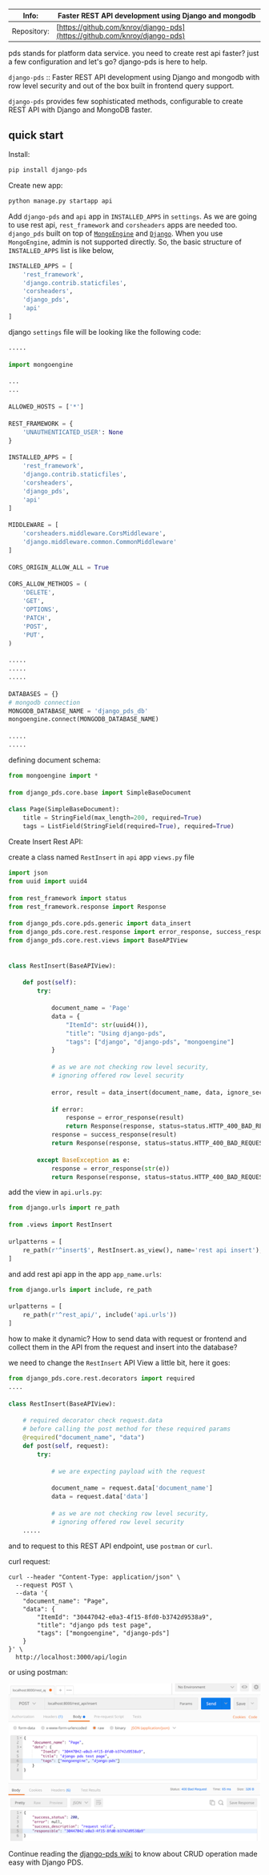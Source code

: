 |Info:|Faster REST API development using Django and mongodb|
|---|---|
|Repository:|[https://github.com/knroy/django-pds](https://github.com/knroy/django-pds)|

pds stands for platform data service. you need to create rest api faster? just a few configuration and let's go? django-pds is here to help.

`django-pds` :: Faster REST API development using Django and mongodb with row level security and out of the box built in frontend query support.

`django-pds` provides few sophisticated methods, configurable to create REST API with Django and MongoDB faster.

## quick start

Install:

```python
pip install django-pds
```

Create new app:

```python
python manage.py startapp api
```

Add `django-pds` and `api` app in `INSTALLED_APPS` in `settings`. As we are going to use rest api, `rest_framework` and `corsheaders` apps are needed too. `django_pds` built on top of [`MongoEngine`](https://github.com/MongoEngine/mongoengine) and [`Django`](https://www.djangoproject.com/). When you use `MongoEngine`, admin is not supported directly. So, the basic structure of `INSTALLED_APPS` list is like below,

```python
INSTALLED_APPS = [
    'rest_framework',
    'django.contrib.staticfiles',
    'corsheaders',
    'django_pds',
    'api'
]
```


django `settings` file will be looking like the following code:

```python
.....

import mongoengine

...
...

ALLOWED_HOSTS = ['*']

REST_FRAMEWORK = {
    'UNAUTHENTICATED_USER': None
}

INSTALLED_APPS = [
    'rest_framework',
    'django.contrib.staticfiles',
    'corsheaders',
    'django_pds',
    'api'
]

MIDDLEWARE = [
    'corsheaders.middleware.CorsMiddleware',
    'django.middleware.common.CommonMiddleware'
]

CORS_ORIGIN_ALLOW_ALL = True

CORS_ALLOW_METHODS = (
    'DELETE',
    'GET',
    'OPTIONS',
    'PATCH',
    'POST',
    'PUT',
)

.....
.....
.....

DATABASES = {}
# mongodb connection
MONGODB_DATABASE_NAME = 'django_pds_db'
mongoengine.connect(MONGODB_DATABASE_NAME)

.....
.....
```

defining document schema:

```python
from mongoengine import *

from django_pds.core.base import SimpleBaseDocument

class Page(SimpleBaseDocument):
    title = StringField(max_length=200, required=True)
    tags = ListField(StringField(required=True), required=True)
```

Create Insert Rest API:

create a class named `RestInsert` in `api` app `views.py` file

```python
import json
from uuid import uuid4

from rest_framework import status
from rest_framework.response import Response

from django_pds.core.pds.generic import data_insert
from django_pds.core.rest.response import error_response, success_response
from django_pds.core.rest.views import BaseAPIView


class RestInsert(BaseAPIView):

    def post(self):
        try:
            
            document_name = 'Page'
            data = {
                "ItemId": str(uuid4()),
                "title": "Using django-pds",
                "tags": ["django", "django-pds", "mongoengine"]
            }
            
            # as we are not checking row level security,
            # ignoring offered row level security
            
            error, result = data_insert(document_name, data, ignore_security=True)
            
            if error:
                response = error_response(result)
                return Response(response, status=status.HTTP_400_BAD_REQUEST)
            response = success_response(result)
            return Response(response, status=status.HTTP_400_BAD_REQUEST)
            
        except BaseException as e:
            response = error_response(str(e))
            return Response(response, status=status.HTTP_400_BAD_REQUEST)
```

add the view in `api.urls.py`:

```python
from django.urls import re_path

from .views import RestInsert

urlpatterns = [
    re_path(r'^insert$', RestInsert.as_view(), name='rest api insert'),
]
```

and add rest api app in the app `app_name.urls`:

```python
from django.urls import include, re_path

urlpatterns = [
    re_path(r'^rest_api/', include('api.urls'))
]
```

how to make it dynamic? How to send data with request or frontend and collect them in the API from the request and insert into the database?

we need to change the `RestInsert` API View a little bit, here it goes:

```python
from django_pds.core.rest.decorators import required
....

class RestInsert(BaseAPIView):

    # required decorator check request.data 
    # before calling the post method for these required params
    @required("document_name", "data")
    def post(self, request):
        try:
            
            # we are expecting payload with the request
            
            document_name = request.data['document_name']
            data = request.data['data']
            
            # as we are not checking row level security,
            # ignoring offered row level security
    .....
```

and to request to this REST API endpoint, use `postman` or `curl`.

curl request:

```
curl --header "Content-Type: application/json" \
  --request POST \
  --data '{
	"document_name": "Page",
	"data": {
		"ItemId": "30447042-e0a3-4f15-8fd0-b3742d9538a9", 
		"title": "django pds test page", 
		"tags": ["mongoengine", "django-pds"]
	}
}' \
  http://localhost:3000/api/login
```

or using postman:

<p align="center">
    <img src="https://github.com/knroy/django-pds/blob/master/docs/img/insert-request-postman.png?raw=true">
</p>

Continue reading the [django-pds wiki](https://github.com/knroy/django-pds/wiki) to know about CRUD operation made easy with Django PDS.